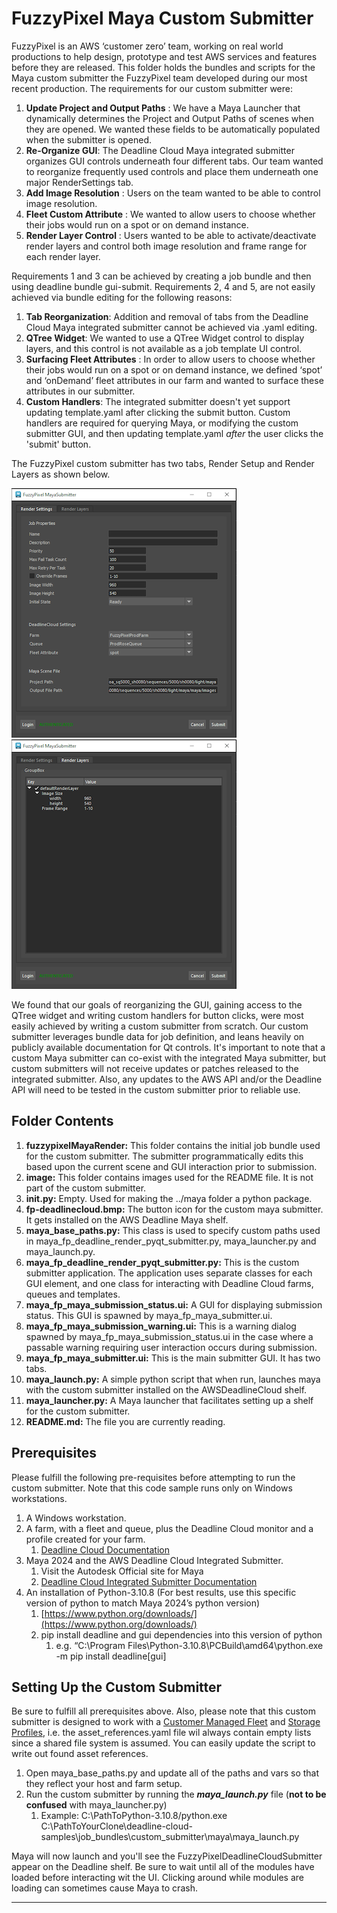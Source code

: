 # FuzzyPixel Maya Custom Submitter

FuzzyPixel is an AWS ‘customer zero’ team, working on real world productions to help design, prototype and test AWS services and features before they are released. This folder holds the bundles and scripts for the Maya custom submitter the FuzzyPixel team developed during our most recent production. The requirements for our custom submitter were:

1. **Update Project and Output Paths** : We have a Maya Launcher that dynamically determines the Project and Output Paths of scenes when they are opened. We wanted these fields to be automatically populated when the submitter is opened.
2. **Re-Organize GUI**: The Deadline Cloud Maya integrated submitter organizes GUI controls underneath four different tabs. Our team wanted to reorganize frequently used controls and place them underneath one major RenderSettings tab.
3. **Add Image Resolution** : Users on the team wanted to be able to control image resolution.
4. **Fleet Custom Attribute** : We wanted to allow users to choose whether their jobs would run on a spot or on demand instance.
5. **Render Layer Control** : Users wanted to be able to activate/deactivate render layers and control both image resolution and frame range for each render layer.

Requirements 1 and 3 can be achieved by creating a job bundle and then using deadline bundle gui-submit. Requirements 2, 4 and 5, are not easily achieved via bundle editing for the following reasons:

1. **Tab Reorganization**: Addition and removal of tabs from the Deadline Cloud Maya integrated submitter cannot be achieved via .yaml editing.
2. **QTree Widget**: We wanted to use a QTree Widget control to display layers, and this control is not available as a job template UI control.
3. **Surfacing Fleet Attributes** : In order to allow users to choose whether their jobs would run on a spot or on demand instance, we defined ‘spot’ and ‘onDemand’ fleet attributes in our farm and wanted to surface these attributes in our submitter.
4. **Custom Handlers**: The integrated submitter doesn't yet support updating template.yaml after clicking the submit button. Custom handlers are required for querying Maya, or modifying the custom submitter GUI, and then updating template.yaml *after* the user clicks the  'submit' button.

The FuzzyPixel custom submitter has two tabs, Render Setup and Render Layers as shown below.

![RenderSettings](image/README/RenderSettings.png)![RenderLayers](image/README/RenderLayers.png)

We found that our goals of reorganizing the GUI, gaining access to the QTree widget and writing custom handlers for button clicks, were most easily achieved by writing a custom submitter from scratch. Our custom submitter leverages bundle data for job definition, and leans heavily on publicly available documentation for Qt controls. It's important to note that a custom Maya submitter can co-exist with the integrated Maya submitter, but custom submitters will not receive updates or patches released to the integrated submitter. Also, any updates to the AWS API and/or the Deadline API will need to be tested in the custom submitter prior to reliable use.

## Folder Contents

1. **fuzzypixelMayaRender:** This folder contains the initial job bundle used for the custom submitter. The submitter programmatically edits this based upon the current scene and GUI interaction prior to submission.
2. **image:** This folder contains images used for the README file. It is not part of the custom submitter.
3. **____init____.py:** Empty. Used for making the ../maya folder a python package.
4. **fp-deadlinecloud.bmp:** The button icon for the custom maya submitter. It gets installed on the AWS Deadline Maya shelf.
5. **maya_base_paths.py:** This class is used to specify custom paths used in maya_fp_deadline_render_pyqt_submitter.py, maya_launcher.py and maya_launch.py.
6. **maya_fp_deadline_render_pyqt_submitter.py:** This is the custom submitter application. The application uses separate classes for each GUI element, and one class for interacting with Deadline Cloud farms, queues and templates.
7. **maya_fp_maya_submission_status.ui:** A GUI for displaying submission status. This GUI is spawned by maya_fp_maya_submitter.ui.
8. **maya_fp_maya_submission_warning.ui:** This is a warning dialog spawned by maya_fp_maya_submission_status.ui in the case where a passable warning requiring user interaction occurs during submission.
9. **maya_fp_maya_submitter.ui:** This is the main submitter GUI. It has two tabs.
10. **maya_launch.py:** A simple python script that when run, launches maya with the custom submitter installed on the AWSDeadlineCloud shelf.
11. **maya_launcher.py:** A Maya launcher that facilitates setting up a shelf for the custom submitter.
12. **README.md:** The file you are currently reading.

## Prerequisites

Please fulfill the following pre-requisites before attempting to run the custom submitter. Note that this code sample runs only on Windows workstations.

1. A Windows workstation.
2. A farm, with a fleet and queue, plus the Deadline Cloud monitor and a profile created for your farm.
   1. [Deadline Cloud Documentation](https://docs.aws.amazon.com/deadline-cloud/latest/userguide/what-is-deadline-cloud.html)
3. Maya 2024 and the AWS Deadline Cloud Integrated Submitter.
   1. Visit the Autodesk Official site for Maya
   2. [Deadline Cloud Integrated Submitter Documentation](https://docs.aws.amazon.com/deadline-cloud/latest/userguide/submitter.html#submitter-installation)
4. An installation of Python-3.10.8  (For best results, use this specific version of python to match Maya 2024’s python version)
   1. [https://www.python.org/downloads/](https://www.python.org/downloads/)
   2. pip install deadline and gui dependencies into this version of python
      1. e.g. “C:\Program Files\Python-3.10.8\PCBuild\amd64\python.exe -m pip install deadline[gui]

## Setting Up the Custom Submitter

Be sure to fulfill all prerequisites above. Also, please note that this custom submitter is designed to work with a [Customer Managed Fleet](https://docs.aws.amazon.com/deadline-cloud/latest/userguide/manage-cmf.html) and [Storage Profiles](https://docs.aws.amazon.com/deadline-cloud/latest/developerguide/storage-profiles-and-path-mapping.html), i.e. the asset_references.yaml file wil always contain empty lists since a shared file system is assumed. You can easily update the script to write out found asset references.

1. Open maya_base_paths.py and update all of the paths and vars so that they reflect your host and farm setup.
2. Run the custom submitter by running the ***maya_launch.py*** file (**not to be confused** with maya_launcher.py)
   1. Example: C:\PathToPython-3.10.8/python.exe C:\PathToYourClone\deadline-cloud-samples\job_bundles\custom_submitter\maya\maya_launch.py

Maya will now launch and you'll see the FuzzyPixelDeadlineCloudSubmitter appear on the Deadline shelf. Be sure to wait until all of the modules have loaded before interacting wit the UI. Clicking around while modules are loading can sometimes cause Maya to crash.

---
